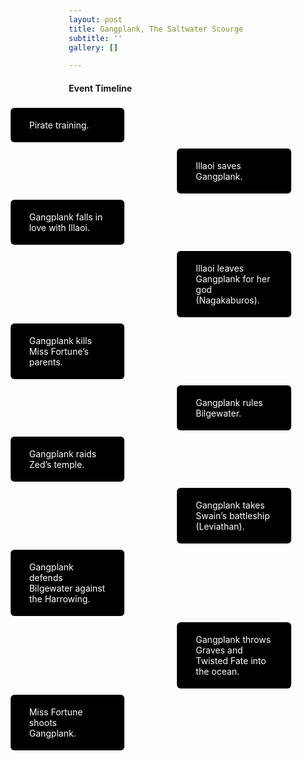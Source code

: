 ```yaml
---
layout: post
title: Gangplank, The Saltwater Scourge
subtitle: ''
gallery: []

---
```

<head>
  <h4> Event Timeline </h4>

  <meta name="viewport" content="width=device-width, initial-scale=1.0">
  <style>
    * {
      box-sizing: border-box;
    }

    body {
      color:black;
      font-family: Helvetica, sans-serif;
    }
    #para1 {
      color: white;
    } 

    /* The actual timeline (the vertical ruler) */
    .timeline {
      position: relative;
      max-width: 780px;
      margin: 0 auto;
    }

    /* The actual timeline (the vertical ruler) */
    .timeline::after {
      content: '';
      position: absolute;
      width: 6px;
      background-color: black;
      top: 0;
      bottom: 0;
      left: 50%;
      margin-left: -3px;
    }

    /* Container around content */
    .cont {
      padding: 5px 40px;
      position: relative;
      background-color: inherit;
      width: 65%;
    }

    /* The circles on the timeline */
    .cont::after {
      content: '';
      position: absolute;
      width: 25px;
      height: 25px;
      right: -17px;
      background-color: white;
      border: 4px solid #FF9F55;
      top: 15px;
      border-radius: 50%;
      z-index: 1;
    }

    /* Place the container to the left */
    .left {
      left: -33%;
    }

    /* Place the container to the right */
    .right {
      left: 33%;
    }

    /* Add arrows to the left container (pointing right) */
    .left::before {
      content: " ";
      height: 0;
      position: absolute;
      top: 22px;
      width: 0;
      z-index: 1;
      right: 30px;
      border: medium solid black;
      border-width: 10px 0 10px 10px;
      border-color: transparent transparent transparent black;
    }

    /* Add arrows to the right container (pointing left) */
    .right::before {
      content: " ";
      height: 0;
      position: absolute;
      top: 22px;
      width: 0;
      z-index: 1;
      left: 30px;
      border: medium solid black;
      border-width: 10px 10px 10px 0;
      border-color: transparent black transparent transparent;
    }

    /* Fix the circle for containers on the right side */
    .right::after {
      left: -16px;
    }

    /* The actual content */
    .content {
      padding: 5px 30px;
      background-color:black;
      position: relative;
      border-radius: 6px;
    }

    /* Media queries - Responsive timeline on screens less than 600px wide */
    @media screen and (max-width: 600px) {
      /* Place the timelime to the left */
      .timeline::after {
        left: 31px;
      }

      /* Full-width containers */
      .cont {
        width: 100%;
        padding-left: 70px;
        padding-right: 25px;
      }

      /* Make sure that all arrows are pointing leftwards */
      .cont::before {
        left: 60px;
        border: medium solid white;
        border-width: 10px 10px 10px 0;
        border-color: transparent white transparent transparent;
      }

      /* Make sure all circles are at the same spot */
      .left::after, .right::after {
        left: 15px;
      }

      /* Make all right containers behave like the left ones */
      .right {
        left: 0%;
      }
    }
  </style>
</head>

<body>
  <div id="para1" class="timeline">
    <div class="cont left">
    <div class="content">
        <p >Pirate training.</p>
     </div>
    </div>
    <div class="cont right">
      <div class="content">
        <p>Illaoi saves Gangplank.</p>
      </div>
    </div>
    <div class="cont left">
      <div class="content">
        <p>Gangplank falls in love with Illaoi.</p>
      </div>
    </div>
    <div class="cont right">
      <div class="content">
        <p>Illaoi leaves Gangplank for her god (Nagakaburos).</p>
      </div>
    </div>
    <div class="cont left">
      <div class="content">
        <p>Gangplank kills Miss Fortune’s parents.</p>
      </div>
    </div>
    <div class="cont right">
      <div class="content">
        <p>Gangplank rules Bilgewater.</p>
      </div>
    </div>
    <div class="cont left">
      <div class="content">
        <p>Gangplank raids Zed’s temple.</p>
      </div>
    </div>
    <div class="cont right">
      <div class="content">
        <p>Gangplank takes Swain’s battleship (Leviathan).</p>
      </div>
    </div>
    <div class="cont left">
      <div class="content">
        <p>Gangplank defends Bilgewater against the Harrowing.</p>
      </div>
    </div>
    <div class="cont right">
      <div class="content">
        <p>Gangplank throws Graves and Twisted Fate into the ocean.</p>
      </div>
    </div>
    <div class="cont left">
      <div class="content">
        <p>Miss Fortune shoots Gangplank.</p>
      </div>
    </div>
  </div>
</body>